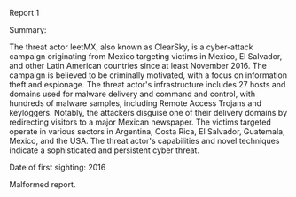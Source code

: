 
Report 1

Summary:

The threat actor leetMX, also known as ClearSky, is a cyber-attack campaign originating from Mexico targeting victims in Mexico, El Salvador, and other Latin American countries since at least November 2016. The campaign is believed to be criminally motivated, with a focus on information theft and espionage. The threat actor's infrastructure includes 27 hosts and domains used for malware delivery and command and control, with hundreds of malware samples, including Remote Access Trojans and keyloggers. Notably, the attackers disguise one of their delivery domains by redirecting visitors to a major Mexican newspaper. The victims targeted operate in various sectors in Argentina, Costa Rica, El Salvador, Guatemala, Mexico, and the USA. The threat actor's capabilities and novel techniques indicate a sophisticated and persistent cyber threat. 

Date of first sighting: 2016

Malformed report.


